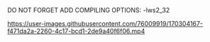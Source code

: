 DO NOT FORGET ADD COMPILING OPTIONS: -lws2_32

https://user-images.githubusercontent.com/76009919/170304167-f471da2a-2260-4c17-bcd1-2de9a40f6f06.mp4




